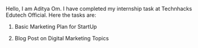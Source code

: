 Hello, I am Aditya Om. I have completed my internship task at Technhacks Edutech Official.
Here the tasks are:

1. Basic Marketing Plan for StartUp

2. Blog Post on Digital Marketing Topics
